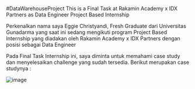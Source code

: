 #DataWarehouseProject
This is a Final Task at Rakamin Academy x IDX Partners as Data Engineer Project Based Internship

Perkenalkan nama saya Eggie Christyandi, Fresh Graduate dari Universitas Gunadarma yang saat ini sedang mengikuti program Project Based Internship yang diadakan oleh Rakamin Academy x IDX Partners dengan posisi sebagai Data Engineer

Pada Final Task Internship ini, saya diminta untuk memahami case study dan menyelesaikan challenge yang sudah tersedia.
Berikut merupakan case studynya :

![image](https://github.com/Eggiech11/DataWarehouseProject/assets/109166302/ebb6f334-6009-4a37-92e6-ec70ed16833d)


